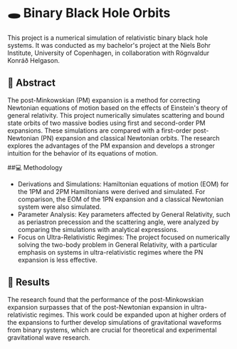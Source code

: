 # 🕳️ Binary Black Hole Orbits

This project is a numerical simulation of relativistic binary black hole systems. It was conducted as my bachelor's project at the Niels Bohr Institute, University of Copenhagen, in collaboration with Rögnvaldur Konráð Helgason.

## 📜 Abstract
The post-Minkowskian (PM) expansion is a method for correcting Newtonian equations of motion based on the effects of Einstein's theory of general relativity. This project numerically simulates scattering and bound state orbits of two massive bodies using first and second-order PM expansions. These simulations are compared with a first-order post-Newtonian (PN) expansion and classical Newtonian orbits. The research explores the advantages of the PM expansion and develops a stronger intuition for the behavior of its equations of motion.

##💻 Methodology
- Derivations and Simulations: Hamiltonian equations of motion (EOM) for the 1PM and 2PM Hamiltonians were derived and simulated. For comparison, the EOM of the 1PN expansion and a classical Newtonian system were also simulated.
- Parameter Analysis: Key parameters affected by General Relativity, such as periastron precession and the scattering angle, were analyzed by comparing the simulations with analytical expressions.
- Focus on Ultra-Relativistic Regimes: The project focused on numerically solving the two-body problem in General Relativity, with a particular emphasis on systems in ultra-relativistic regimes where the PN expansion is less effective.

## 🔬 Results
The research found that the performance of the post-Minkowskian expansion surpasses that of the post-Newtonian expansion in ultra-relativistic regimes. This work could be expanded upon at higher orders of the expansions to further develop simulations of gravitational waveforms from binary systems, which are crucial for theoretical and experimental gravitational wave research.
